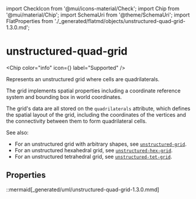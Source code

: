 import CheckIcon from '@mui/icons-material/Check';
import Chip from '@mui/material/Chip';
import SchemaUri from '@theme/SchemaUri';
import FlatProperties from './_generated/flatmd/objects/unstructured-quad-grid-1.3.0.md';

# unstructured-quad-grid

<Chip color="info" icon={<CheckIcon />} label="Supported" />
<SchemaUri uri="schema/objects/unstructured-quad-grid/1.3.0/unstructured-quad-grid.schema.json" />

Represents an unstructured grid where cells are quadrilaterals.

The grid implements spatial properties including a coordinate reference system and bounding box in world coordinates.

The grid's data are all stored on the `quadrilaterals` attribute, which defines the spatial layout of the grid, including the coordinates of the vertices and the connectivity between them to form quadrilateral cells.

See also:

- For an unstructured grid with arbitrary shapes, see [`unstructured-grid`](unstructured-grid.md).
- For an unstructured hexahedral grid, see [`unstructured-hex-grid`](unstructured-hex-grid.md).
- For an unstructured tetrahedral grid, see [`unstructured-tet-grid`](unstructured-tet-grid.md).

## Properties

<FlatProperties />

::mermaid[_generated/uml/unstructured-quad-grid-1.3.0.mmd]
